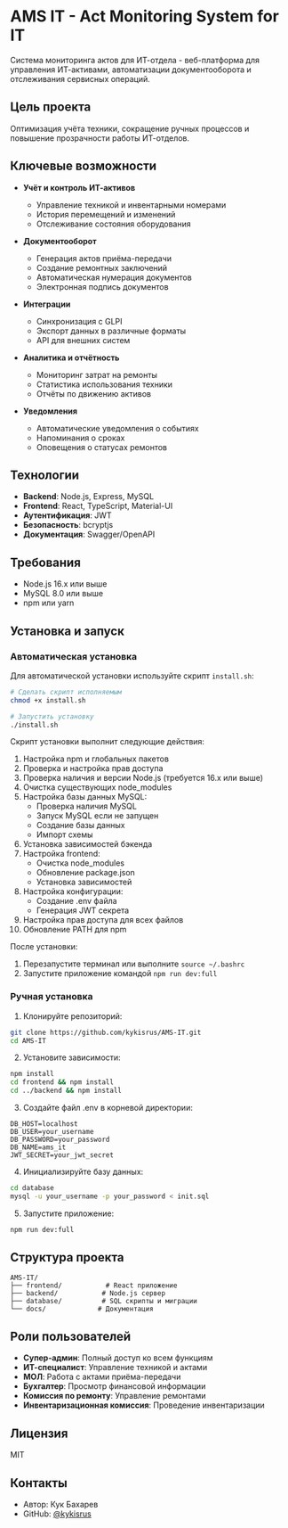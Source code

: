 # AMS IT - Act Monitoring System for IT

Система мониторинга актов для ИТ-отдела - веб-платформа для управления ИТ-активами, автоматизации документооборота и отслеживания сервисных операций.

## Цель проекта

Оптимизация учёта техники, сокращение ручных процессов и повышение прозрачности работы ИТ-отделов.

## Ключевые возможности

* **Учёт и контроль ИТ-активов**
  * Управление техникой и инвентарными номерами
  * История перемещений и изменений
  * Отслеживание состояния оборудования

* **Документооборот**
  * Генерация актов приёма-передачи
  * Создание ремонтных заключений
  * Автоматическая нумерация документов
  * Электронная подпись документов

* **Интеграции**
  * Синхронизация с GLPI
  * Экспорт данных в различные форматы
  * API для внешних систем

* **Аналитика и отчётность**
  * Мониторинг затрат на ремонты
  * Статистика использования техники
  * Отчёты по движению активов

* **Уведомления**
  * Автоматические уведомления о событиях
  * Напоминания о сроках
  * Оповещения о статусах ремонтов

## Технологии

* **Backend**: Node.js, Express, MySQL
* **Frontend**: React, TypeScript, Material-UI
* **Аутентификация**: JWT
* **Безопасность**: bcryptjs
* **Документация**: Swagger/OpenAPI

## Требования

* Node.js 16.x или выше
* MySQL 8.0 или выше
* npm или yarn

## Установка и запуск

### Автоматическая установка

Для автоматической установки используйте скрипт `install.sh`:

```bash
# Сделать скрипт исполняемым
chmod +x install.sh

# Запустить установку
./install.sh
```

Скрипт установки выполнит следующие действия:
1. Настройка npm и глобальных пакетов
2. Проверка и настройка прав доступа
3. Проверка наличия и версии Node.js (требуется 16.x или выше)
4. Очистка существующих node_modules
5. Настройка базы данных MySQL:
   - Проверка наличия MySQL
   - Запуск MySQL если не запущен
   - Создание базы данных
   - Импорт схемы
6. Установка зависимостей бэкенда
7. Настройка frontend:
   - Очистка node_modules
   - Обновление package.json
   - Установка зависимостей
8. Настройка конфигурации:
   - Создание .env файла
   - Генерация JWT секрета
9. Настройка прав доступа для всех файлов
10. Обновление PATH для npm

После установки:
1. Перезапустите терминал или выполните `source ~/.bashrc`
2. Запустите приложение командой `npm run dev:full`

### Ручная установка

1. Клонируйте репозиторий:
```bash
git clone https://github.com/kykisrus/AMS-IT.git
cd AMS-IT
```

2. Установите зависимости:
```bash
npm install
cd frontend && npm install
cd ../backend && npm install
```

3. Создайте файл .env в корневой директории:
```env
DB_HOST=localhost
DB_USER=your_username
DB_PASSWORD=your_password
DB_NAME=ams_it
JWT_SECRET=your_jwt_secret
```

4. Инициализируйте базу данных:
```bash
cd database
mysql -u your_username -p your_password < init.sql
```

5. Запустите приложение:
```bash
npm run dev:full
```

## Структура проекта

```
AMS-IT/
├── frontend/           # React приложение
├── backend/           # Node.js сервер
├── database/          # SQL скрипты и миграции
└── docs/             # Документация
```

## Роли пользователей

* **Супер-админ**: Полный доступ ко всем функциям
* **ИТ-специалист**: Управление техникой и актами
* **МОЛ**: Работа с актами приёма-передачи
* **Бухгалтер**: Просмотр финансовой информации
* **Комиссия по ремонту**: Управление ремонтами
* **Инвентаризационная комиссия**: Проведение инвентаризации

## Лицензия

MIT

## Контакты

* Автор: Кук Бахарев
* GitHub: [@kykisrus](https://github.com/kykisrus) 